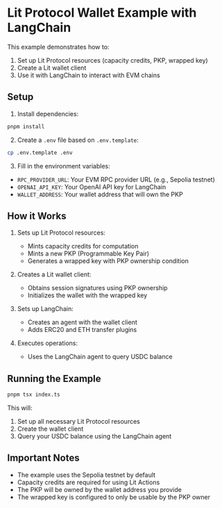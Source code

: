 # Lit Protocol Wallet Example with LangChain

This example demonstrates how to:
1. Set up Lit Protocol resources (capacity credits, PKP, wrapped key)
2. Create a Lit wallet client
3. Use it with LangChain to interact with EVM chains

## Setup

1. Install dependencies:
```bash
pnpm install
```

2. Create a `.env` file based on `.env.template`:
```bash
cp .env.template .env
```

3. Fill in the environment variables:
- `RPC_PROVIDER_URL`: Your EVM RPC provider URL (e.g., Sepolia testnet)
- `OPENAI_API_KEY`: Your OpenAI API key for LangChain
- `WALLET_ADDRESS`: Your wallet address that will own the PKP

## How it Works

1. Sets up Lit Protocol resources:
   - Mints capacity credits for computation
   - Mints a new PKP (Programmable Key Pair)
   - Generates a wrapped key with PKP ownership condition

2. Creates a Lit wallet client:
   - Obtains session signatures using PKP ownership
   - Initializes the wallet with the wrapped key

3. Sets up LangChain:
   - Creates an agent with the wallet client
   - Adds ERC20 and ETH transfer plugins

4. Executes operations:
   - Uses the LangChain agent to query USDC balance

## Running the Example

```bash
pnpm tsx index.ts
```

This will:
1. Set up all necessary Lit Protocol resources
2. Create the wallet client
3. Query your USDC balance using the LangChain agent

## Important Notes

- The example uses the Sepolia testnet by default
- Capacity credits are required for using Lit Actions
- The PKP will be owned by the wallet address you provide
- The wrapped key is configured to only be usable by the PKP owner